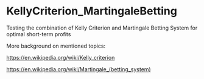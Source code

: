 # KellyCriterion_MartingaleBetting
Testing the combination of Kelly Criterion and Martingale Betting System for optimal short-term profits

More background on mentioned topics:

https://en.wikipedia.org/wiki/Kelly_criterion

https://en.wikipedia.org/wiki/Martingale_(betting_system)
